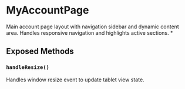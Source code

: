 # MyAccountPage

Main account page layout with navigation sidebar and dynamic content area. Handles responsive navigation and highlights active sections.
 *

## Exposed Methods

### `handleResize()`
Handles window resize event to update tablet view state.
